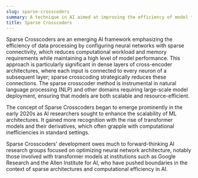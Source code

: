 ```yaml
---
slug: sparse-crosscoders
summary: A technique in AI aimed at improving the efficiency of model training and inference by using sparse connections between layers rather than dense connections.
title: Sparse Crosscoders
---
```


Sparse Crosscoders are an emerging AI framework emphasizing the efficiency of data processing by configuring neural networks with sparse connectivity, which reduces computational workload and memory requirements while maintaining a high level of model performance. This approach is particularly significant in dense layers of cross-encoder architectures, where each input is connected to every neuron of a subsequent layer; sparse crosscoding strategically reduces these connections. The sparse crosscoder method is instrumental in natural language processing (NLP) and other domains requiring large-scale model deployment, ensuring that models are both scalable and resource-efficient.

The concept of Sparse Crosscoders began to emerge prominently in the early 2020s as AI researchers sought to enhance the scalability of ML architectures. It gained more recognition with the rise of transformer models and their derivatives, which often grapple with computational inefficiencies in standard settings.

Sparse Crosscoders' development owes much to forward-thinking AI research groups focused on optimizing neural network architecture, notably those involved with transformer models at institutions such as Google Research and the Allen Institute for AI, who have pushed boundaries in the context of sparse architectures and computational efficiency in AI.